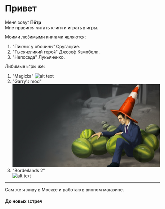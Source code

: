 # Привет 
Меня зовут **Пётр**  
Мне нравится читать книги и играть в игры. 

Моими любимыми книгами являются:

1. "Пикник у обочины" Сругацкие.  
2. "Тысячеликий герой" Джозеф Кэмпбелл.
3. "Непоседа" Лукьяненко.

Либимые игры же: 

1. "Magicka"
![alt text](image.png)
2. "Garry's mod" 
![alt text](image-1.png)
3. "Borderlands 2"  
![alt text](image-3.png)

---

Сам же я живу в Москве и работаю в винном магазине. 

#### До новых встреч #